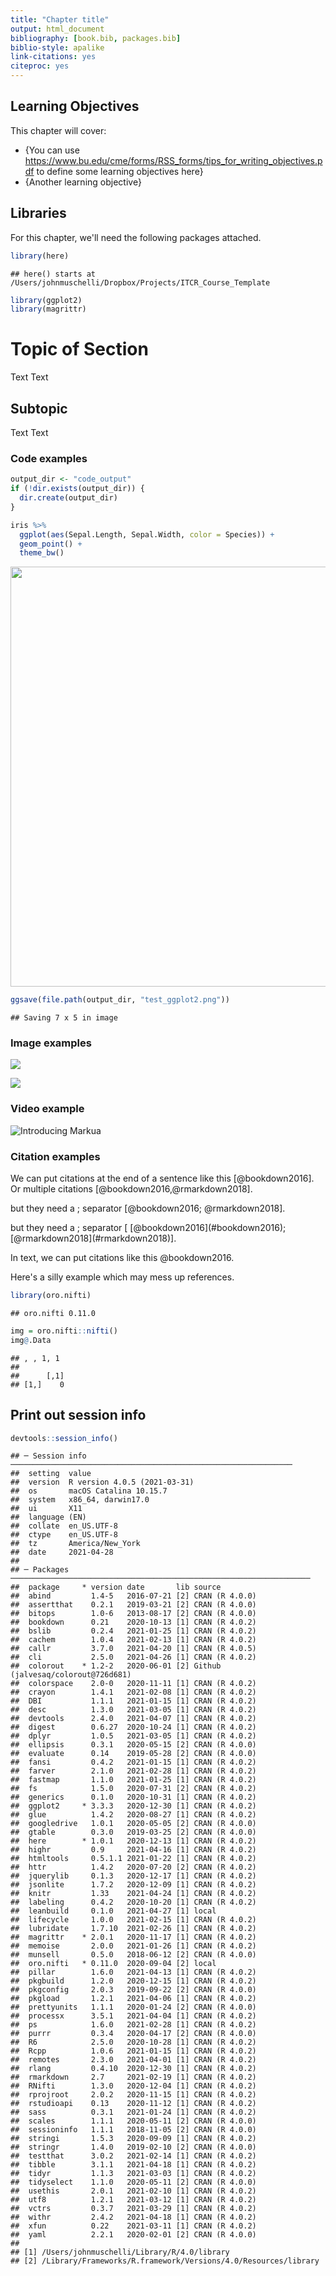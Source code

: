 ```yaml
---
title: "Chapter title"
output: html_document
bibliography: [book.bib, packages.bib]
biblio-style: apalike
link-citations: yes
citeproc: yes
---
```


## Learning Objectives

This chapter will cover:  

- {You can use https://www.bu.edu/cme/forms/RSS_forms/tips_for_writing_objectives.pdf to define some learning objectives here}
- {Another learning objective}

## Libraries

For this chapter, we'll need the following packages attached. 


```r
library(here)
```

```
## here() starts at /Users/johnmuschelli/Dropbox/Projects/ITCR_Course_Template
```

```r
library(ggplot2)
library(magrittr)
```

# Topic of Section

Text Text

## Subtopic

Text Text 

### Code examples


```r
output_dir <- "code_output"
if (!dir.exists(output_dir)) {
  dir.create(output_dir)
}
```


```r
iris %>%
  ggplot(aes(Sepal.Length, Sepal.Width, color = Species)) +
  geom_point() +
  theme_bw()
```

<img src="02-chapter_of_course_files/figure-html/unnamed-chunk-3-1.png" width="672" />


```r
ggsave(file.path(output_dir, "test_ggplot2.png"))
```

```
## Saving 7 x 5 in image
```

### Image examples

![](resources/images/itcr_training_network.png)

![](resources/images/tools.png)

### Video example

![Introducing Markua](https://www.youtube.com/watch?t=105&v=VOCYL-FNbr0)

### Citation examples

We can put citations at the end of a sentence like this [@bookdown2016]. 
Or multiple citations [@bookdown2016,@rmarkdown2018]. 

but they need a ; separator [@bookdown2016; @rmarkdown2018]. 

but they need a ; separator [ \[@bookdown2016\](#bookdown2016); \[@rmarkdown2018\](#rmarkdown2018)]. 

In text, we can put citations like this @bookdown2016. 


Here's a silly example which may mess up references.

```r
library(oro.nifti)
```

```
## oro.nifti 0.11.0
```

```r
img = oro.nifti::nifti()
img@.Data
```

```
## , , 1, 1
## 
##      [,1]
## [1,]    0
```

## Print out session info


```r
devtools::session_info()
```

```
## ─ Session info ───────────────────────────────────────────────────────────────
##  setting  value                       
##  version  R version 4.0.5 (2021-03-31)
##  os       macOS Catalina 10.15.7      
##  system   x86_64, darwin17.0          
##  ui       X11                         
##  language (EN)                        
##  collate  en_US.UTF-8                 
##  ctype    en_US.UTF-8                 
##  tz       America/New_York            
##  date     2021-04-28                  
## 
## ─ Packages ───────────────────────────────────────────────────────────────────
##  package     * version date       lib source                            
##  abind         1.4-5   2016-07-21 [2] CRAN (R 4.0.0)                    
##  assertthat    0.2.1   2019-03-21 [2] CRAN (R 4.0.0)                    
##  bitops        1.0-6   2013-08-17 [2] CRAN (R 4.0.0)                    
##  bookdown      0.21    2020-10-13 [1] CRAN (R 4.0.2)                    
##  bslib         0.2.4   2021-01-25 [1] CRAN (R 4.0.2)                    
##  cachem        1.0.4   2021-02-13 [1] CRAN (R 4.0.2)                    
##  callr         3.7.0   2021-04-20 [1] CRAN (R 4.0.5)                    
##  cli           2.5.0   2021-04-26 [1] CRAN (R 4.0.2)                    
##  colorout    * 1.2-2   2020-06-01 [2] Github (jalvesaq/colorout@726d681)
##  colorspace    2.0-0   2020-11-11 [1] CRAN (R 4.0.2)                    
##  crayon        1.4.1   2021-02-08 [1] CRAN (R 4.0.2)                    
##  DBI           1.1.1   2021-01-15 [1] CRAN (R 4.0.2)                    
##  desc          1.3.0   2021-03-05 [1] CRAN (R 4.0.2)                    
##  devtools      2.4.0   2021-04-07 [1] CRAN (R 4.0.2)                    
##  digest        0.6.27  2020-10-24 [1] CRAN (R 4.0.2)                    
##  dplyr         1.0.5   2021-03-05 [1] CRAN (R 4.0.2)                    
##  ellipsis      0.3.1   2020-05-15 [2] CRAN (R 4.0.0)                    
##  evaluate      0.14    2019-05-28 [2] CRAN (R 4.0.0)                    
##  fansi         0.4.2   2021-01-15 [1] CRAN (R 4.0.2)                    
##  farver        2.1.0   2021-02-28 [1] CRAN (R 4.0.2)                    
##  fastmap       1.1.0   2021-01-25 [1] CRAN (R 4.0.2)                    
##  fs            1.5.0   2020-07-31 [2] CRAN (R 4.0.2)                    
##  generics      0.1.0   2020-10-31 [1] CRAN (R 4.0.2)                    
##  ggplot2     * 3.3.3   2020-12-30 [1] CRAN (R 4.0.2)                    
##  glue          1.4.2   2020-08-27 [1] CRAN (R 4.0.2)                    
##  googledrive   1.0.1   2020-05-05 [2] CRAN (R 4.0.0)                    
##  gtable        0.3.0   2019-03-25 [2] CRAN (R 4.0.0)                    
##  here        * 1.0.1   2020-12-13 [1] CRAN (R 4.0.2)                    
##  highr         0.9     2021-04-16 [1] CRAN (R 4.0.2)                    
##  htmltools     0.5.1.1 2021-01-22 [1] CRAN (R 4.0.2)                    
##  httr          1.4.2   2020-07-20 [2] CRAN (R 4.0.2)                    
##  jquerylib     0.1.3   2020-12-17 [1] CRAN (R 4.0.2)                    
##  jsonlite      1.7.2   2020-12-09 [1] CRAN (R 4.0.2)                    
##  knitr         1.33    2021-04-24 [1] CRAN (R 4.0.2)                    
##  labeling      0.4.2   2020-10-20 [1] CRAN (R 4.0.2)                    
##  leanbuild     0.1.0   2021-04-27 [1] local                             
##  lifecycle     1.0.0   2021-02-15 [1] CRAN (R 4.0.2)                    
##  lubridate     1.7.10  2021-02-26 [1] CRAN (R 4.0.2)                    
##  magrittr    * 2.0.1   2020-11-17 [1] CRAN (R 4.0.2)                    
##  memoise       2.0.0   2021-01-26 [1] CRAN (R 4.0.2)                    
##  munsell       0.5.0   2018-06-12 [2] CRAN (R 4.0.0)                    
##  oro.nifti   * 0.11.0  2020-09-04 [2] local                             
##  pillar        1.6.0   2021-04-13 [1] CRAN (R 4.0.2)                    
##  pkgbuild      1.2.0   2020-12-15 [1] CRAN (R 4.0.2)                    
##  pkgconfig     2.0.3   2019-09-22 [2] CRAN (R 4.0.0)                    
##  pkgload       1.2.1   2021-04-06 [1] CRAN (R 4.0.2)                    
##  prettyunits   1.1.1   2020-01-24 [2] CRAN (R 4.0.0)                    
##  processx      3.5.1   2021-04-04 [1] CRAN (R 4.0.2)                    
##  ps            1.6.0   2021-02-28 [1] CRAN (R 4.0.2)                    
##  purrr         0.3.4   2020-04-17 [2] CRAN (R 4.0.0)                    
##  R6            2.5.0   2020-10-28 [1] CRAN (R 4.0.2)                    
##  Rcpp          1.0.6   2021-01-15 [1] CRAN (R 4.0.2)                    
##  remotes       2.3.0   2021-04-01 [1] CRAN (R 4.0.2)                    
##  rlang         0.4.10  2020-12-30 [1] CRAN (R 4.0.2)                    
##  rmarkdown     2.7     2021-02-19 [1] CRAN (R 4.0.2)                    
##  RNifti        1.3.0   2020-12-04 [1] CRAN (R 4.0.2)                    
##  rprojroot     2.0.2   2020-11-15 [1] CRAN (R 4.0.2)                    
##  rstudioapi    0.13    2020-11-12 [1] CRAN (R 4.0.2)                    
##  sass          0.3.1   2021-01-24 [1] CRAN (R 4.0.2)                    
##  scales        1.1.1   2020-05-11 [2] CRAN (R 4.0.0)                    
##  sessioninfo   1.1.1   2018-11-05 [2] CRAN (R 4.0.0)                    
##  stringi       1.5.3   2020-09-09 [1] CRAN (R 4.0.2)                    
##  stringr       1.4.0   2019-02-10 [2] CRAN (R 4.0.0)                    
##  testthat      3.0.2   2021-02-14 [1] CRAN (R 4.0.2)                    
##  tibble        3.1.1   2021-04-18 [1] CRAN (R 4.0.2)                    
##  tidyr         1.1.3   2021-03-03 [1] CRAN (R 4.0.2)                    
##  tidyselect    1.1.0   2020-05-11 [2] CRAN (R 4.0.0)                    
##  usethis       2.0.1   2021-02-10 [1] CRAN (R 4.0.2)                    
##  utf8          1.2.1   2021-03-12 [1] CRAN (R 4.0.2)                    
##  vctrs         0.3.7   2021-03-29 [1] CRAN (R 4.0.2)                    
##  withr         2.4.2   2021-04-18 [1] CRAN (R 4.0.2)                    
##  xfun          0.22    2021-03-11 [1] CRAN (R 4.0.2)                    
##  yaml          2.2.1   2020-02-01 [2] CRAN (R 4.0.0)                    
## 
## [1] /Users/johnmuschelli/Library/R/4.0/library
## [2] /Library/Frameworks/R.framework/Versions/4.0/Resources/library
```
